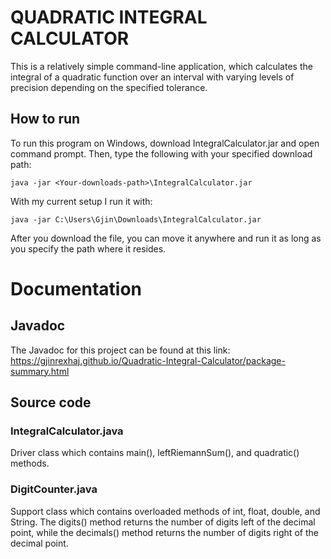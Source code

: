 # QUADRATIC INTEGRAL CALCULATOR
This is a relatively simple command-line application, which calculates the integral of a quadratic function over an interval with varying levels of precision depending on the specified tolerance.

## How to run
To run this program on Windows, download IntegralCalculator.jar and open command prompt.
Then, type the following with your specified download path:
```
java -jar <Your-downloads-path>\IntegralCalculator.jar
```
With my current setup I run it with:
```
java -jar C:\Users\Gjin\Downloads\IntegralCalculator.jar
```
After you download the file, you can move it anywhere and run it as long as you specify the path where it resides.

# Documentation

## Javadoc

The Javadoc for this project can be found at this link: https://gjinrexhaj.github.io/Quadratic-Integral-Calculator/package-summary.html

## Source code

### IntegralCalculator.java
Driver class which contains main(), leftRiemannSum(), and quadratic() methods.

### DigitCounter.java 
Support class which contains overloaded methods of int, float, double, and String. The digits() method returns the number of digits left of the decimal point, while the decimals() method returns the number of digits right of the decimal point.
